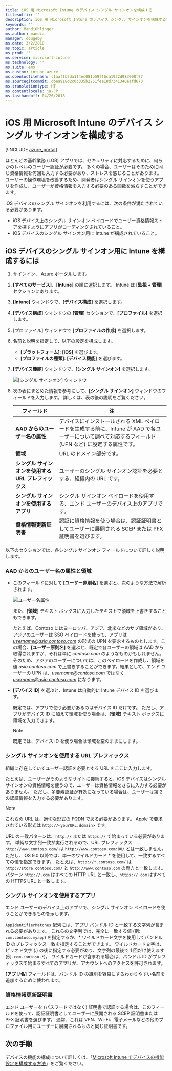 ```yaml
---
title: iOS 用 Microsoft Intune のデバイス シングル サインオンを構成する
titlesuffix: ''
description: iOS 用 Microsoft Intune のデバイス シングル サインオンを構成する方法について説明します。
keywords: ''
author: MandiOhlinger
ms.author: mandia
manager: dougeby
ms.date: 3/2/2018
ms.topic: article
ms.prod: ''
ms.service: microsoft-intune
ms.technology: ''
ms.suite: ems
ms.custom: intune-azure
ms.openlocfilehash: c1aaffb2da1f4ec081b59ff6ca1922d983008f77
ms.sourcegitcommit: dbea918d2c0c335b2251fea18d7341340eafd673
ms.translationtype: HT
ms.contentlocale: ja-JP
ms.lasthandoff: 04/26/2018
---
```

# <a name="configure-microsoft-intune-for-ios-device-single-sign-on"></a>iOS 用 Microsoft Intune のデバイス シングル サインオンを構成する

[!INCLUDE [azure_portal](./includes/azure_portal.md)]

ほとんどの基幹業務 (LOB) アプリでは、セキュリティに対応するために、何らかのレベルのユーザー認証が必要です。 多くの場合、ユーザーはそのために同じ資格情報を何回も入力する必要があり、ストレスを感じることがあります。 ユーザーの操作環境を改善するため、開発者はシングル サインオンを使うアプリを作成し、ユーザーが資格情報を入力する必要のある回数を減らすことができます。

iOS デバイスのシングル サインオンを利用するには、次の条件が満たされている必要があります。

- iOS デバイス上のシングル サインオン ペイロードでユーザー資格情報ストアを探すようにアプリがコーディングされていること。
- iOS デバイスのシングル サインオン用に Intune が構成されていること。

## <a name="to-configure-intune-for-ios-device-single-sign-on"></a>iOS デバイスのシングル サインオン用に Intune を構成するには


1. サインイン、 [Azure ポータル](https://portal.azure.com)します。
2. **[すべてのサービス]**、**[Intune]** の順に選択します。 Intune は **[監視 + 管理]** セクションにあります。
3. **[Intune]** ウィンドウで、**[デバイス構成]** を選択します。
4. **[デバイス構成]** ウィンドウの **[管理]** セクションで、**[プロファイル]** を選択します。
5. [プロファイル] ウィンドウで **[プロファイルの作成]** を選択します。
6. 名前と説明を指定して、以下の設定を構成します。
   - **[プラットフォーム]**: **[iOS]** を選びます。
   - **[プロファイルの種類]**: **[デバイス機能]** を選びます。
7. **[デバイス機能]** ウィンドウで、**[シングル サインオン]** を選択します。

   ![[シングル サインオン] ウィンドウ](./media/sso-blade.png)

8. 次の表にまとめた情報を参考にして、**[シングル サインオン]** ウィンドウのフィールドを入力します。 詳しくは、表の後の説明をご覧ください。

   |フィールド  |注|
   |---------|---------|
   |**AAD からのユーザー名の属性**|デバイスにインストールされる XML ペイロードを生成する前に、Intune が AAD で各ユーザーについて調べて対応するフィールド (UPN など) に設定する属性です。|
   |**領域**|URL のドメイン部分です。|
   |**シングル サインオンを使用する URL プレフィックス**|ユーザーのシングル サインオン認証を必要とする、組織内の URL です。|
   |**シングル サインオンを使用するアプリ**|シングル サインオン ペイロードを使用する、エンド ユーザーのデバイス上のアプリです。|
   |**資格情報更新証明書**|認証に資格情報を使う場合は、認証証明書としてユーザーに展開される SCEP または PFX 証明書を選びます。|

以下のセクションでは、各シングル サインオン フィールドについて詳しく説明します。

### <a name="username-attribute-from-aad-and-realm"></a>AAD からのユーザー名の属性と領域

- このフィールドに対して **[ユーザー原則名]** を選ぶと、次のような方法で解析されます。

   ![ユーザー名属性](media/User-name-attribute.png)

   また、**[領域]** テキスト ボックスに入力したテキストで領域を上書きすることもできます。

   たとえば、Contoso にはヨーロッパ、アジア、北米などのサブ領域があり、 アジアのユーザーは SSO ペイロードを使って、アプリは *username@asia.contoso.com* の形式の UPN を要求するものとします。この場合、**[ユーザー原則名]** を選ぶと、既定で各ユーザーの領域は AAD から取得されますが、それは単に *contoso.com* のようなものかもしれません。そのため、アジアのユーザーについては、このペイロードを作成し、領域を値 *asia.contoso.com* で上書きすることができます。結果として、エンド ユーザーの UPN は、*username@contoso.com* ではなく *username@asia.contoso.com* になります。

- **[デバイス ID]** を選ぶと、Intune は自動的に Intune デバイス ID を選びます。

   既定では、アプリで使う必要があるのはデバイス ID だけです。 ただし、アプリがデバイス ID に加えて領域を使う場合は、**[領域]** テキスト ボックスに領域を入力できます。

   > [!NOTE]
   > 既定では、デバイス ID を使う場合は領域を空のままにします。

### <a name="url-prefixes-that-will-use-single-sign-on"></a>シングル サインオンを使用する URL プレフィックス

組織に存在していてユーザー認証を必要とする URL をここに入力します。

たとえば、ユーザーがそのようなサイトに接続すると、iOS デバイスはシングル サインオンの資格情報を使うので、ユーザーは資格情報をさらに入力する必要がありません。 ただし、多要素認証が有効になっている場合は、ユーザーは第 2 の認証情報を入力する必要があります。

> [!NOTE]
> これらの URL は、適切な形式の FQDN である必要があります。 Apple で要求されている形式は `http://<yourURL.domain>` です。

URL の一致パターンは、`http://` または `https://` で始まっている必要があります。 単純な文字列一致が実行されるので、URL プレフィックス `http://www.contoso.com/` は `http://www.contoso.com:80/` とは一致しません。 ただし、iOS 9.0 以降では、単一のワイルドカード \* を使用して、一致するすべての値を指定できます。 たとえば、`http://*.contoso.com/` は `http://store.contoso.com/` と `http://www.contoso.com` の両方と一致します。
パターン `http://.com` はすべての HTTP URL と一致し、`https://.com` はすべての HTTPS URL と一致します。

### <a name="apps-that-will-use-single-sign-on"></a>シングル サインオンを使用するアプリ

エンド ユーザーのデバイス上のアプリで、シングル サインオン ペイロードを使うことができるものを示します。

`AppIdentifierMatches` 配列には、アプリ バンドル ID と一致する文字列が含まれる必要があります。 これらの文字列では、完全に一致する値 (例: `com.contoso.myapp`) を指定するか、\* ワイルドカード文字を使用してバンドル ID のプレフィックス一致を指定することができます。 ワイルドカード文字は、ピリオド文字 (.) の後に指定する必要があり、文字列の最後で 1 回だけ使えます (例: `com.contoso.*`)。 ワイルドカードが含まれる場合は、バンドル ID がプレフィックスで始まるすべてのアプリが、アカウントへのアクセスを許可されます。

**[アプリ名]** フィールドは、バンドル ID の識別を容易にするわかりやすい名前を追加するために使われます。

### <a name="credential-renewal-certificate"></a>資格情報更新証明書

エンド ユーザーを (パスワードではなく) 証明書で認証する場合は、このフィールドを使って、認証証明書としてユーザーに展開される SCEP 証明書または PFX 証明書を選びます。 通常、これは VPN、Wi-Fi、電子メールなどの他のプロファイル用にユーザーに展開されるものと同じ証明書です。

## <a name="next-steps"></a>次の手順

デバイスの機能の構成について詳しくは、「[Microsoft Intune でデバイスの機能設定を構成する方法](device-features-configure.md)」をご覧ください。
